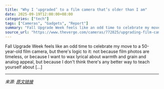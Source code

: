 ```yaml
---
title: "Why I ‘upgraded’ to a film camera that’s older than I am"
date: 2025-09-19T12:00:00+08:00
categories: ["tech"]
tags: ["Cameras", "Gadgets", "Report"]
summary: "Fall Upgrade Week feels like an odd time to celebrate my move to a 50-year-old film camera, but there's logic to it: not because film photos are timeless, or because I want to wax lyrical about warmth"
source_url: "https://www.theverge.com/cameras/772825/upgrading-film-camera-canon-ef"
---
```


Fall Upgrade Week feels like an odd time to celebrate my move to a 50-year-old film camera, but there's logic to it: not because film photos are timeless, or because I want to wax lyrical about warmth and grain and analog appeal, but because I don't think there's any better way to teach yourself about [&#8230;]

---

*来源: [原文链接](https://www.theverge.com/cameras/772825/upgrading-film-camera-canon-ef)*
